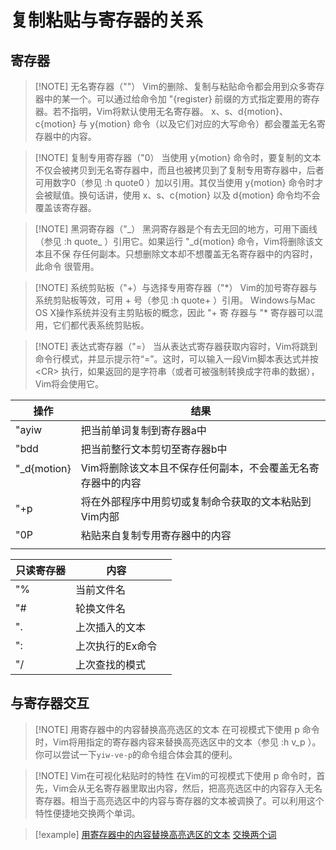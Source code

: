 # 复制粘贴与寄存器的关系
## 寄存器

> [!NOTE] 无名寄存器（""）
> Vim的删除、复制与粘贴命令都会用到众多寄存器中的某一个。可以通过给命令加 "{register} 前缀的方式指定要用的寄存器。若不指明，Vim将默认使用无名寄存器。 x、s、d{motion}、c{motion} 与 y{motion} 命令（以及它们对应的大写命令）都会覆盖无名寄存器中的内容。
>

> [!NOTE]  复制专用寄存器（"0）
> 当使用 y{motion} 命令时，要复制的文本不仅会被拷贝到无名寄存器中，而且也被拷贝到了复制专用寄存器中，后者可用数字0（参见 :h quote0 ）加以引用。其仅当使用 y{motion} 命令时才会被赋值。换句话讲，使用 x、s、c{motion} 以及 d{motion} 命令均不会覆盖该寄存器。

> [!NOTE] 黑洞寄存器（"\_）
> 黑洞寄存器是个有去无回的地方，可用下画线（参见 :h quote_ ）引用它。如果运行 "\_d{motion} 命令，Vim将删除该文本且不保 存任何副本。只想删除文本却不想覆盖无名寄存器中的内容时，此命令 很管用。

> [!NOTE] 系统剪贴板（"+）与选择专用寄存器（"\*）
> Vim的加号寄存器与系统剪贴板等效，可用 + 号（参见 :h quote+ ）引用。 
> Windows与Mac OS X操作系统并没有主剪贴板的概念，因此 "+ 寄 存器与 "* 寄存器可以混用，它们都代表系统剪贴板。

> [!NOTE] 表达式寄存器（"=）
> 当从表达式寄存器获取内容时，Vim将跳到命令行模式，并显示提示符“=”。这时，可以输入一段Vim脚本表达式并按 \<CR> 执行，如果返回的是字符串（或者可被强制转换成字符串的数据），Vim将会使用它。

| 操作                   | 结果                              |
| -------------------- | ------------------------------- |
| "ayiw                | 把当前单词复制到寄存器a中                   |
| "bdd<br>             | 把当前整行文本剪切至寄存器b中                 |
| "\_d{motion}<br><br> | Vim将删除该文本且不保存任何副本，不会覆盖无名寄存器中的内容 |
| "+p                  | 将在外部程序中用剪切或复制命令获取的文本粘贴到Vim内部    |
| "0P                  | 粘贴来自复制专用寄存器中的内容                 |
|                      |                                 |

| 只读寄存器 | 内容        |     |
| ----- | --------- | --- |
| "%    | 当前文件名     |     |
| "#    | 轮换文件名     |     |
| ".    | 上次插入的文本   |     |
| ":    | 上次执行的Ex命令 |     |
| "/    | 上次查找的模式   |     |

## 与寄存器交互

> [!NOTE] 用寄存器中的内容替换高亮选区的文本
> 在可视模式下使用 p 命令时，Vim将用指定的寄存器内容来替换高亮选区中的文本（参见 :h v_p ）。你可以尝试一下`yiw-ve-p`的命令组合体会其的便利。

> [!NOTE] Vim在可视化粘贴时的特性
> 在Vim的可视模式下使用 p 命令时，首先，Vim会从无名寄存器里取出内容，然后，把高亮选区中的内容存入无名寄存器。相当于高亮选区中的内容与寄存器的文本被调换了。可以利用这个特性便捷地交换两个单词。

> [!example]
> [用寄存器中的内容替换高亮选区的文本](../../../files/books/Tools/Vim.pdf#page=244&selection=23,0,23,4)
> [交换两个词](../../../files/books/Tools/Vim.pdf#page=245&selection=57,0,57,5)